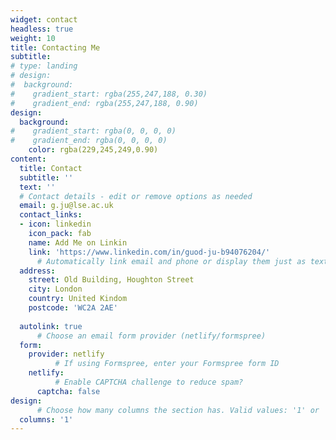 ```yaml
---
widget: contact
headless: true
weight: 10
title: Contacting Me
subtitle:
# type: landing
# design:
#  background:
#    gradient_start: rgba(255,247,188, 0.30)
#    gradient_end: rgba(255,247,188, 0.90)
design:
  background:
#    gradient_start: rgba(0, 0, 0, 0)
#    gradient_end: rgba(0, 0, 0, 0)
    color: rgba(229,245,249,0.90)
content:
  title: Contact
  subtitle: ''
  text: ''
  # Contact details - edit or remove options as needed
  email: g.ju@lse.ac.uk
  contact_links:
  - icon: linkedin
    icon_pack: fab
    name: Add Me on Linkin
    link: 'https://www.linkedin.com/in/guod-ju-b94076204/'
      # Automatically link email and phone or display them just as text?
  address:
    street: Old Building, Houghton Street
    city: London
    country: United Kindom
    postcode: 'WC2A 2AE'
    
  autolink: true
      # Choose an email form provider (netlify/formspree)
  form:
    provider: netlify
          # If using Formspree, enter your Formspree form ID
    netlify:
          # Enable CAPTCHA challenge to reduce spam?
      captcha: false
design:
      # Choose how many columns the section has. Valid values: '1' or '2'.
  columns: '1'
---
```

